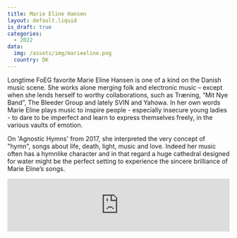 ```yaml
---
title: Marie Eline Hansen
layout: default.liquid
is_draft: true
categories:
  - 2022
data:
  img: /assets/img/marieeline.png
  country: DK
---
```


<p>Longtime FoEG favorite Marie Eline Hansen is one of a kind on the Danish music scene. She works alone merging folk and electronic music – except when she lends herself to worthy collaborations, such as Træning, “Mit Nye Band”, The Bleeder Group and lately SVIN and Yahowa. In her own words Marie Eline plays music to inspire people - especially insecure young ladies - to dare to be imperfect and learn to express themselves freely, in the various vaults of emotion.</p>

<p>On 'Agnostic Hymns' from 2017, she interpreted the very concept of "hymn", songs about life, death, light, music and love. Indeed her music often has a hymnlike character and in that regard a huge cathedral designed for water might be the perfect setting to experience the sincere brilliance of Marie Eline’s songs. 
</p>

<iframe style="border: 0; width: 100%; height: 120px;" src="https://bandcamp.com/EmbeddedPlayer/track=3107045359/size=large/bgcol=ffffff/linkcol=0687f5/tracklist=false/artwork=small/transparent=true/" seamless><a href="https://marieelinehansen.bandcamp.com/track/din-trone">Din trone by Marie Eline Hansen</a></iframe>
